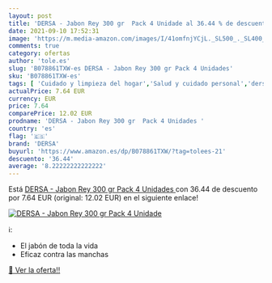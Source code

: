 ```yaml
---
layout: post
title: 'DERSA - Jabon Rey 300 gr  Pack 4 Unidade al 36.44 % de descuento'
date: 2021-09-10 17:52:31
image: 'https://m.media-amazon.com/images/I/41omfnjYCjL._SL500_._SL400_.jpg'
comments: true
category: ofertas
author: 'tole.es'
slug: 'B078861TXW-es DERSA - Jabon Rey 300 gr Pack 4 Unidades'
sku: 'B078861TXW-es'
tags: [ 'Cuidado y limpieza del hogar','Salud y cuidado personal','dersa','jabon', ]
actualPrice: 7.64 EUR
currency: EUR
price: 7.64
comparePrice: 12.02 EUR
prodname: 'DERSA - Jabon Rey 300 gr  Pack 4 Unidades '
country: 'es'
flag: '🇪🇸'
brand: 'DERSA'
buyurl: 'https://www.amazon.es/dp/B078861TXW/?tag=tolees-21'
descuento: '36.44'
average: '8.22222222222222'
---
```


Está [DERSA - Jabon Rey 300 gr  Pack 4 Unidades ](https://www.amazon.es/dp/B078861TXW/?tag=tolees-21) con 36.44 de descuento por 7.64 EUR (original: 12.02 EUR) en el siguiente enlace!

[![DERSA - Jabon Rey 300 gr  Pack 4 Unidade](https://m.media-amazon.com/images/I/41omfnjYCjL._SL500_._SL400_.jpg)](https://www.amazon.es/dp/B078861TXW/?tag=tolees-21)

ℹ️:

- El jabón de toda la vida
- Eficaz contra las manchas

[🛒 Ver la oferta!!](https://www.amazon.es/dp/B078861TXW/?tag=tolees-21)
